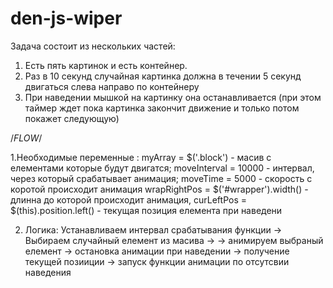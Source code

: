 den-js-wiper
============

Задача состоит из нескольких частей:

1. Есть пять картинок и есть контейнер. 
2. Раз в 10 секунд случайная картинка должна  в течении 5 секунд двигаться слева направо по контейнеру
3. При наведении мышкой на картинку она останавливается (при этом таймер ждет пока картинка закончит движение и только потом покажет следующую)


/*FLOW*/

1.Необходимые переменные :
        myArray = $('.block') - масив с елементами которые будут двигатся;
        moveInterval = 10000 - интервал, через который срабатывает анимация;
        moveTime = 5000 - скорость с коротой происходит анимация
        wrapRightPos = $('#wrapper').width() - длинна до которой происходит анимация,
        curLeftPos = $(this).position.left() - текущая позиция елемента при наведени

2. Логика:
            Устанавливаем интервал срабатывания функции -> Выбираем случайный елемент из масива ->
            ->  анимируем выбраный елемент -> остановка анимации при наведении -> получение текущей позииции ->
            запуск функции анимации по отсутсвии наведения